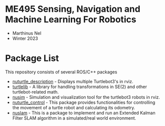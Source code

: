 # ME495 Sensing, Navigation and Machine Learning For Robotics
* Marthinus Nel
* Winter 2023
# Package List
This repository consists of several ROS/C++ packages
- [nuturtle_description](https://github.com/ME495-Navigation/nuturtle-Marnonel6/tree/main/nuturtle_description) - Displays multiple Turtlebot3's in rviz.
- [turtlelib](https://github.com/ME495-Navigation/nuturtle-Marnonel6/tree/main/turtlelib) - A library for handling transformations in SE(2) and other turtlebot-related math.
- [nusim](https://github.com/ME495-Navigation/nuturtle-Marnonel6/blob/main/nusim)  - Simulation and visualization tool for the turtlebot3 robots in rviz.
- [nuturtle_control](https://github.com/ME495-Navigation/nuturtle-Marnonel6/tree/main/nuturtle_control) - This package provides functionalities for controlling the movement of a turtle robot and calculating its odometry.
- [nuslam](https://github.com/ME495-Navigation/nuturtle-Marnonel6/blob/main/nuslam/README.md) - This is a package to implement and run an Extended Kalman Filter SLAM algorithm in a simulated/real world environment.
